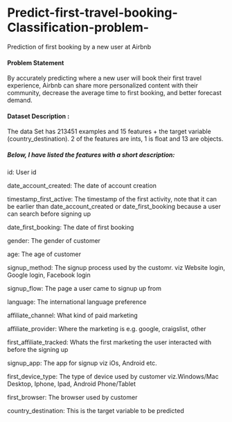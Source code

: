 # Predict-first-travel-booking-Classification-problem-
Prediction of first booking by a new user at Airbnb 

#### Problem Statement

By accurately predicting where a new user will book their first travel experience, Airbnb can share more personalized content with their community, decrease the average time to first booking, and better forecast demand.

#### Dataset Description :

The data Set has 213451 examples and 15 features + the target variable (country_destination). 2 of the features are ints, 1 is float and 13 are objects.

##### Below, I have listed the features with a short description:

id: User id

date_account_created: The date of account creation

timestamp_first_active: The timestamp of the first activity, note that it can be earlier than date_account_created or date_first_booking because a user can search before signing up

date_first_booking: The date of first booking

gender: The gender of customer

age: The age of customer

signup_method: The signup process used by the customr. viz Website login, Google login, Facebook login

signup_flow: The page a user came to signup up from

language: The international language preference

affiliate_channel: What kind of paid marketing

affiliate_provider: Where the marketing is e.g. google, craigslist, other

first_affiliate_tracked: Whats the first marketing the user interacted with before the signing up

signup_app: The app for signup viz iOs, Android etc.

first_device_type: The type of device used by customer viz.Windows/Mac Desktop, Iphone, Ipad, Android Phone/Tablet

first_browser: The browser used by customer

country_destination: This is the target variable to be predicted

